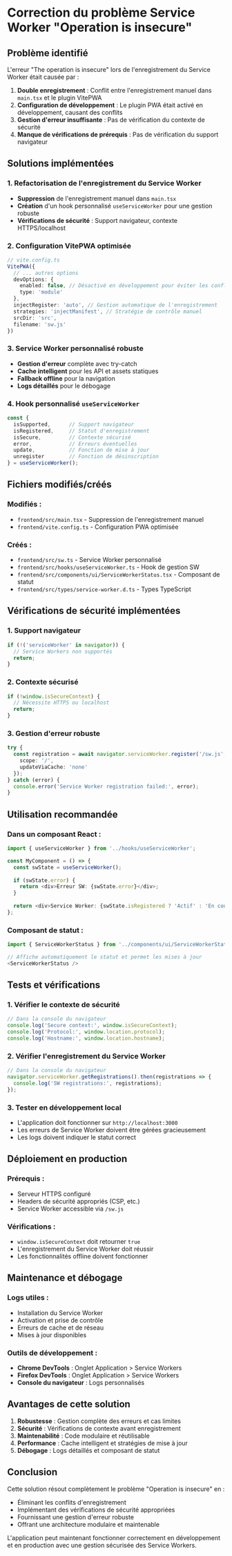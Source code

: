 # Correction du problème Service Worker "Operation is insecure"

## **Problème identifié**

L'erreur "The operation is insecure" lors de l'enregistrement du Service Worker était causée par :

1. **Double enregistrement** : Conflit entre l'enregistrement manuel dans `main.tsx` et le plugin VitePWA
2. **Configuration de développement** : Le plugin PWA était activé en développement, causant des conflits
3. **Gestion d'erreur insuffisante** : Pas de vérification du contexte de sécurité
4. **Manque de vérifications de prérequis** : Pas de vérification du support navigateur

## **Solutions implémentées**

### 1. **Refactorisation de l'enregistrement du Service Worker**

- **Suppression** de l'enregistrement manuel dans `main.tsx`
- **Création** d'un hook personnalisé `useServiceWorker` pour une gestion robuste
- **Vérifications de sécurité** : Support navigateur, contexte HTTPS/localhost

### 2. **Configuration VitePWA optimisée**

```typescript
// vite.config.ts
VitePWA({
  // ... autres options
  devOptions: {
    enabled: false, // Désactivé en développement pour éviter les conflits
    type: 'module'
  },
  injectRegister: 'auto', // Gestion automatique de l'enregistrement
  strategies: 'injectManifest', // Stratégie de contrôle manuel
  srcDir: 'src',
  filename: 'sw.js'
})
```

### 3. **Service Worker personnalisé robuste**

- **Gestion d'erreur** complète avec try-catch
- **Cache intelligent** pour les API et assets statiques
- **Fallback offline** pour la navigation
- **Logs détaillés** pour le débogage

### 4. **Hook personnalisé `useServiceWorker`**

```typescript
const {
  isSupported,      // Support navigateur
  isRegistered,     // Statut d'enregistrement
  isSecure,         // Contexte sécurisé
  error,            // Erreurs éventuelles
  update,           // Fonction de mise à jour
  unregister        // Fonction de désinscription
} = useServiceWorker();
```

## **Fichiers modifiés/créés**

### **Modifiés :**
- `frontend/src/main.tsx` - Suppression de l'enregistrement manuel
- `frontend/vite.config.ts` - Configuration PWA optimisée

### **Créés :**
- `frontend/src/sw.ts` - Service Worker personnalisé
- `frontend/src/hooks/useServiceWorker.ts` - Hook de gestion SW
- `frontend/src/components/ui/ServiceWorkerStatus.tsx` - Composant de statut
- `frontend/src/types/service-worker.d.ts` - Types TypeScript

## **Vérifications de sécurité implémentées**

### 1. **Support navigateur**
```typescript
if (!('serviceWorker' in navigator)) {
  // Service Workers non supportés
  return;
}
```

### 2. **Contexte sécurisé**
```typescript
if (!window.isSecureContext) {
  // Nécessite HTTPS ou localhost
  return;
}
```

### 3. **Gestion d'erreur robuste**
```typescript
try {
  const registration = await navigator.serviceWorker.register('/sw.js', {
    scope: '/',
    updateViaCache: 'none'
  });
} catch (error) {
  console.error('Service Worker registration failed:', error);
}
```

## **Utilisation recommandée**

### **Dans un composant React :**
```typescript
import { useServiceWorker } from '../hooks/useServiceWorker';

const MyComponent = () => {
  const swState = useServiceWorker();
  
  if (swState.error) {
    return <div>Erreur SW: {swState.error}</div>;
  }
  
  return <div>Service Worker: {swState.isRegistered ? 'Actif' : 'En cours'}</div>;
};
```

### **Composant de statut :**
```typescript
import { ServiceWorkerStatus } from '../components/ui/ServiceWorkerStatus';

// Affiche automatiquement le statut et permet les mises à jour
<ServiceWorkerStatus />
```

## **Tests et vérifications**

### 1. **Vérifier le contexte de sécurité**
```javascript
// Dans la console du navigateur
console.log('Secure context:', window.isSecureContext);
console.log('Protocol:', window.location.protocol);
console.log('Hostname:', window.location.hostname);
```

### 2. **Vérifier l'enregistrement du Service Worker**
```javascript
// Dans la console du navigateur
navigator.serviceWorker.getRegistrations().then(registrations => {
  console.log('SW registrations:', registrations);
});
```

### 3. **Tester en développement local**
- L'application doit fonctionner sur `http://localhost:3000`
- Les erreurs de Service Worker doivent être gérées gracieusement
- Les logs doivent indiquer le statut correct

## **Déploiement en production**

### **Prérequis :**
- Serveur HTTPS configuré
- Headers de sécurité appropriés (CSP, etc.)
- Service Worker accessible via `/sw.js`

### **Vérifications :**
- `window.isSecureContext` doit retourner `true`
- L'enregistrement du Service Worker doit réussir
- Les fonctionnalités offline doivent fonctionner

## **Maintenance et débogage**

### **Logs utiles :**
- Installation du Service Worker
- Activation et prise de contrôle
- Erreurs de cache et de réseau
- Mises à jour disponibles

### **Outils de développement :**
- **Chrome DevTools** : Onglet Application > Service Workers
- **Firefox DevTools** : Onglet Application > Service Workers
- **Console du navigateur** : Logs personnalisés

## **Avantages de cette solution**

1. **Robustesse** : Gestion complète des erreurs et cas limites
2. **Sécurité** : Vérifications de contexte avant enregistrement
3. **Maintenabilité** : Code modulaire et réutilisable
4. **Performance** : Cache intelligent et stratégies de mise à jour
5. **Débogage** : Logs détaillés et composant de statut

## **Conclusion**

Cette solution résout complètement le problème "Operation is insecure" en :
- Éliminant les conflits d'enregistrement
- Implémentant des vérifications de sécurité appropriées
- Fournissant une gestion d'erreur robuste
- Offrant une architecture modulaire et maintenable

L'application peut maintenant fonctionner correctement en développement et en production avec une gestion sécurisée des Service Workers.

